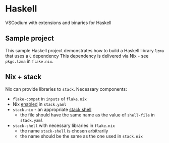 # Haskell

VSCodium with extensions and binaries for Haskell

## Sample project

This sample Haskell project demonstrates how to build a Haskell library `lzma` that uses a `C` dependency
This dependency is delivered via Nix - see `pkgs.lzma` in `flake.nix`.

## Nix + stack

Nix can provide libraries to `stack`. Necessary components:

- `flake-compat` in `inputs` of `flake.nix`
- Nix [enabled](https://docs.haskellstack.org/en/stable/nix_integration/#configuration-options) in `stack.yaml`
- `stack.nix` - an appropriate [stack shell](https://docs.haskellstack.org/en/stable/nix_integration/#external-c-libraries-through-a-shellnix-file)
  - the file should have the same name as the value of `shell-file` in `stack.yaml`
- `stack-shell` with necessary libraries in `flake.nix`
  - the name `stack-shell` is chosen arbitrarily
  - the name should be the same as the one used in `stack.nix`
